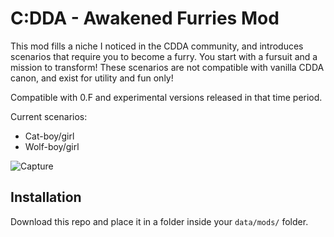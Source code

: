# C:DDA - Awakened Furries Mod

This mod fills a niche I noticed in the CDDA community, and introduces scenarios that require you to become a furry. You start with a fursuit and a mission to transform! These scenarios are not compatible with vanilla CDDA canon, and exist for utility and fun only!

Compatible with 0.F and experimental versions released in that time period.

Current scenarios:
- Cat-boy/girl
- Wolf-boy/girl

![Capture](https://user-images.githubusercontent.com/67405765/195981899-d36a04ed-7a2d-4a9d-acca-2256a3fb9293.PNG)

## Installation

Download this repo and place it in a folder inside your `data/mods/` folder.
